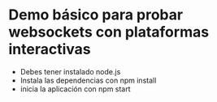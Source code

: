 # Demo básico para probar websockets con plataformas interactivas
 
 * Debes tener instalado node.js
 * Instala las dependencias con npm install
 * inicia la aplicación con npm start

 